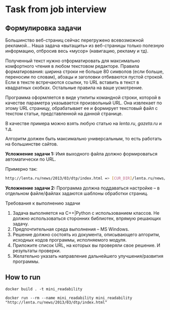 # Task from job interview

## Формулировка задачи
Большинство веб-страниц сейчас перегружено всевозможной рекламой... Наша задача «вытащить»
из веб-страницы только полезную информацию, отбросив весь «мусор» (навигацию, рекламу и тд).

Полученный текст нужно отформатировать для максимально комфортного чтения в любом
текстовом редакторе. Правила форматирования: ширина строки не больше 80 символов (если
больше, переносим по словам), абзацы и заголовки отбиваются пустой строкой. Если в тексте
встречаются ссылки, то URL вставить в текст в квадратных скобках. Остальные правила на ваше
усмотрение.

Программа оформляется в виде утилиты командной строки, которой в качестве параметра
указывается произвольный URL. Она извлекает по этому URL страницу, обрабатывает ее и
формирует текстовый файл с текстом статьи, представленной на данной странице.

В качестве примера можно взять любую статью на *lenta.ru*, *gazeta.ru* и т.д.

Алгоритм должен быть максимально универсальным, то есть работать на большинстве сайтов.

**Усложнение задачи 1:** Имя выходного файла должно формироваться автоматически по URL.

Примерно так:
```bash
http://lenta.ru/news/2013/03/dtp/index.html => [CUR_DIR]/lenta.ru/news/2013/03/dtp/index.txt
```

**Усложнение задачи 2:** Программа должна поддаваться настройке – в отдельном файле/файлах
задаются шаблоны обработки страниц.

Требования к выполнению задачи
1. Задача выполняется на С++|Python с использованием классов. Не должно использоваться
сторонних библиотек, впрямую решающих задачу.
2. Предпочтительная среда выполнения – MS Windows.
3. Решение должно состоять из документа, описывающего алгоритм, исходных кодов
программы, исполняемого модуля.
4. Приложите список URL, на которых вы проверяли свое решение. И результаты проверки.
5. Желательно указать направление дальнейшего улучшения/развития программы.


## How to run
```shell
docker build . -t mini_readability

docker run --rm --name mini_readability mini_readability "http://lenta.ru/news/2013/03/dtp/index.html"
```
